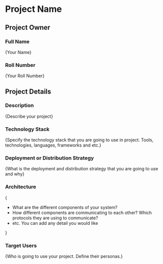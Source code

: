 # Project Name

## Project Owner

### Full Name

{Your Name}

### Roll Number

{Your Roll Number}

## Project Details

### Description

{Describe your project}

### Technology Stack

{Specify the technology stack that you are going to use in project. Tools, technologies, languages, frameworks and etc.}

### Deployment or Distribution Strategy

{What is the deployment and distribution strategy that you are going to use and why}

### Architecture

{

- What are the different components of your system?
- How different components are communicating to each other? Which protocols they are using to communicate?
- etc. You can add any detail you would like

}

### Target Users

{Who is going to use your project. Define their personas.}

